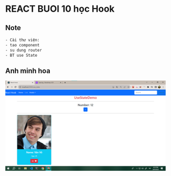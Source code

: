 # REACT BUOI 10 học Hook

## Note
    - Cài thư viện: 
    - tao component 
    - su dung router
    - BT use State

## Anh minh hoa
![...](./images/img_minhHoaBuoi10.png)